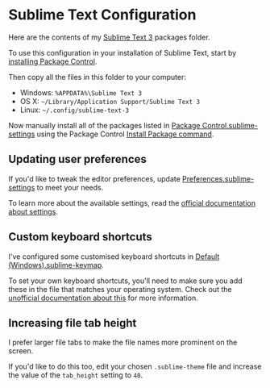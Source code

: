# Sublime Text Configuration

Here are the contents of my [Sublime Text 3](http://sublimetext.com/3) packages folder.

To use this configuration in your installation of Sublime Text, start by [installing Package Control](https://packagecontrol.io/installation).

Then copy all the files in this folder to your computer:

- Windows: `%APPDATA%\Sublime Text 3`
- OS X: `~/Library/Application Support/Sublime Text 3`
- Linux: `~/.config/sublime-text-3`

Now manually install all of the packages listed in [Package Control.sublime-settings](https://github.com/brendanmurty/sublime-text-configuration/blob/master/User/Package%20Control.sublime-settings) using the Package Control [Install Package command](https://packagecontrol.io/docs/usage).

## Updating user preferences

If you'd like to tweak the editor preferences, update [Preferences.sublime-settings](https://github.com/brendanmurty/sublime-text-configuration/blob/master/User/Preferences.sublime-settings) to meet your needs.

To learn more about the available settings, read the [official documentation about settings](http://www.sublimetext.com/docs/3/settings.html).

## Custom keyboard shortcuts

I've configured some customised keyboard shortcuts in [Default (Windows).sublime-keymap](https://github.com/brendanmurty/sublime-text-configuration/blob/master/User/Default%20(Windows).sublime-keymap).

To set your own keyboard shortcuts, you'll need to make sure you add these in the file that matches your operating system. Check out the [unofficial documentation about this](http://docs.sublimetext.info/en/latest/customization/key_bindings.html) for more information.

## Increasing file tab height

I prefer larger file tabs to make the file names more prominent on the screen.

If you'd like to do this too, edit your chosen `.sublime-theme` file and increase the value of the `tab_height` setting to `40`.
